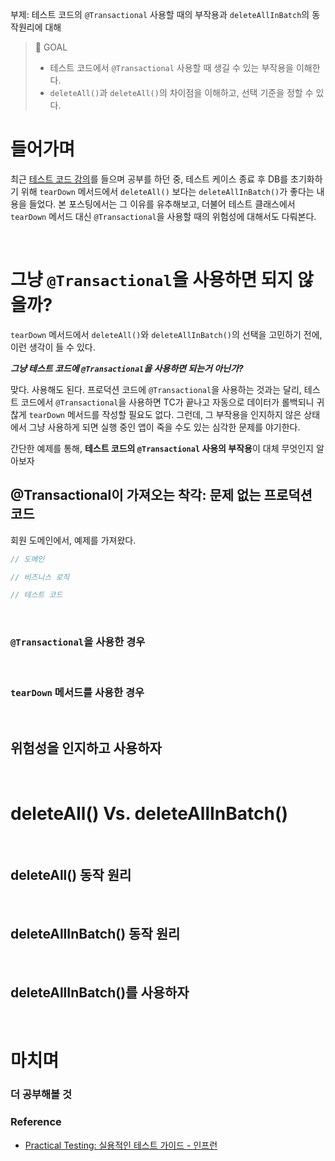 부제: 테스트 코드의 `@Transactional` 사용할 때의 부작용과 `deleteAllInBatch`의 동작원리에 대해

> 🎯 GOAL
> - 테스트 코드에서 `@Transactional` 사용할 때 생길 수 있는 부작용을 이해한다.
> - `deleteAll()`과 `deleteAll()`의 차이점을 이해하고, 선택 기준을 정할 수 있다.

# 들어가며

최근 [테스트 코드 강의](https://www.inflearn.com/course/practical-testing-%EC%8B%A4%EC%9A%A9%EC%A0%81%EC%9D%B8-%ED%85%8C%EC%8A%A4%ED%8A%B8-%EA%B0%80%EC%9D%B4%EB%93%9C)를 들으며 공부를 하던 중, 테스트 케이스 종료 후 DB를 초기화하기 위해 `tearDown` 메서드에서 `deleteAll()` 보다는 `deleteAllInBatch()`가 좋다는 내용을 들었다. 본 포스팅에서는 그 이유를 유추해보고, 더불어 테스트 클래스에서 `tearDown` 메서드 대신 `@Transactional`을 사용할 때의 위험성에 대해서도 다뤄본다. 

<br>

# 그냥 `@Transactional`을 사용하면 되지 않을까?

`tearDown` 메서드에서 `deleteAll()`와 `deleteAllInBatch()`의 선택을 고민하기 전에, 이런 생각이 들 수 있다. 

**_그냥 테스트 코드에 `@Transactional`을 사용하면 되는거 아닌가?_**

맞다. 사용해도 된다. 프로덕션 코드에 `@Transactional`을 사용하는 것과는 달리, 테스트 코드에서 `@Transactional`을 사용하면 TC가 끝나고 자동으로 데이터가 롤백되니 귀찮게 `tearDown` 메서드를 작성할 필요도 없다. 그런데, 그 부작용을 인지하지 않은 상태에서 그냥 사용하게 되면 실행 중인 앱이 죽을 수도 있는 심각한 문제를 야기한다. 

간단한 예제를 통해, **테스트 코드의 `@Transactional` 사용의 부작용**이 대체 무엇인지 알아보자


## @Transactional이 가져오는 착각: 문제 없는 프로덕션 코드 

회원 도메인에서, 예제를 가져왔다. 

```java
// 도메인

```
```java
// 비즈니스 로직

```
```java
// 테스트 코드

```

<br>

### `@Transactional`을 사용한 경우 

<br>

### `tearDown` 메서드를 사용한 경우

<br>

## 위험성을 인지하고 사용하자 

<br>

# deleteAll() Vs. deleteAllInBatch()

<br>

## deleteAll() 동작 원리

<br>

## deleteAllInBatch() 동작 원리

<br>

## deleteAllInBatch()를 사용하자

<br>

# 마치며 

### 더 공부해볼 것

### Reference

- [Practical Testing: 실용적인 테스트 가이드 - 인프런](https://www.inflearn.com/course/practical-testing-%EC%8B%A4%EC%9A%A9%EC%A0%81%EC%9D%B8-%ED%85%8C%EC%8A%A4%ED%8A%B8-%EA%B0%80%EC%9D%B4%EB%93%9C)
